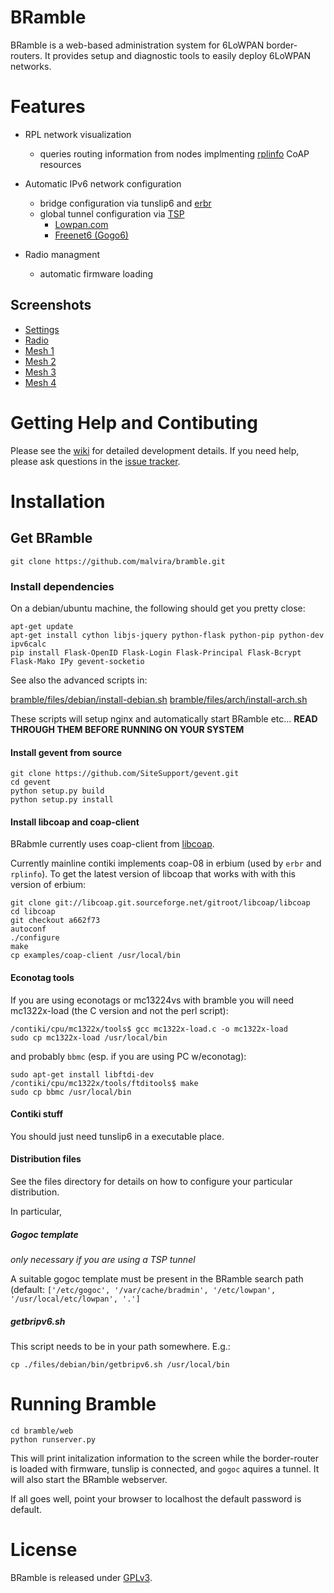 BRamble
=======

BRamble is a web-based administration system for 6LoWPAN
border-routers. It provides setup and diagnostic tools to easily
deploy 6LoWPAN networks.

Features
========

* RPL network visualization
  * queries routing information from nodes implmenting [rplinfo](https://github.com/malvira/rplinfo) CoAP resources

* Automatic IPv6 network configuration
  * bridge configuration via tunslip6 and [erbr](https://github.com/malvira/erbr)
  * global tunnel configuration via [TSP](http://tools.ietf.org/html/rfc5572)
    * [Lowpan.com](https://www.lowpan.com/)
    * [Freenet6 (Gogo6)](http://www.gogo6.com/freenet6)

* Radio managment
  * automatic firmware loading

Screenshots
------------

* [Settings](https://raw.github.com/wiki/malvira/bramble/images/settings.png)
* [Radio](https://raw.github.com/wiki/malvira/bramble/images/radio.png)
* [Mesh 1](https://raw.github.com/wiki/malvira/bramble/images/mesh1.png)
* [Mesh 2](https://raw.github.com/wiki/malvira/bramble/images/mesh2.png)
* [Mesh 3](https://raw.github.com/wiki/malvira/bramble/images/mesh3.png)
* [Mesh 4](https://raw.github.com/wiki/malvira/bramble/images/mesh4.png)


Getting Help and Contibuting
============================

Please see the [wiki](https://github.com/malvira/bramble/wiki) for
detailed development details. If you need help, please ask questions
in the [issue tracker](https://github.com/malvira/bramble/issues). 

Installation
============

Get BRamble
-----------

```
git clone https://github.com/malvira/bramble.git
```

### Install dependencies

On a debian/ubuntu machine, the following should get you pretty close:

```
apt-get update 
apt-get install cython libjs-jquery python-flask python-pip python-dev ipv6calc
pip install Flask-OpenID Flask-Login Flask-Principal Flask-Bcrypt Flask-Mako IPy gevent-socketio
```

See also the advanced scripts in:

  [bramble/files/debian/install-debian.sh](https://github.com/malvira/bramble/blob/master/files/arch/install-arch.sh)
  [bramble/files/arch/install-arch.sh](https://github.com/malvira/bramble/blob/master/files/debian/install-debian.sh)

These scripts will setup nginx and automatically start BRamble
etc... **READ THROUGH THEM BEFORE RUNNING ON YOUR SYSTEM** 

#### Install gevent from source

```
git clone https://github.com/SiteSupport/gevent.git
cd gevent
python setup.py build
python setup.py install
```

#### Install libcoap and coap-client

BRabmle currently uses coap-client from [libcoap](http://libcoap.sourceforge.net/).

Currently mainline contiki implements coap-08 in erbium (used by
`erbr` and `rplinfo`). To get the latest version of libcoap that works
with with this version of erbium:

```
git clone git://libcoap.git.sourceforge.net/gitroot/libcoap/libcoap
cd libcoap
git checkout a662f73
autoconf
./configure
make
cp examples/coap-client /usr/local/bin
```

#### Econotag tools

If you are using econotags or mc13224vs with bramble you will need
mc1322x-load (the C version and not the perl script):

```
/contiki/cpu/mc1322x/tools$ gcc mc1322x-load.c -o mc1322x-load
sudo cp mc1322x-load /usr/local/bin
```

and probably `bbmc` (esp. if you are using PC w/econotag):

```
sudo apt-get install libftdi-dev
/contiki/cpu/mc1322x/tools/ftditools$ make
sudo cp bbmc /usr/local/bin
```

#### Contiki stuff

You should just need tunslip6 in a executable place. 

#### Distribution files

See the files directory for details on how to configure your
particular distribution.

In particular,

##### Gogoc template

_only necessary if you are using a TSP tunnel_

A suitable gogoc template must be present in the BRamble search path
(default: `['/etc/gogoc', '/var/cache/bradmin',
'/etc/lowpan', '/usr/local/etc/lowpan', '.']`

##### getbripv6.sh

This script needs to be in your path somewhere. E.g.:

```
cp ./files/debian/bin/getbripv6.sh /usr/local/bin
```

Running Bramble
===============

```
cd bramble/web
python runserver.py
```

This will print initalization information to the screen while the
border-router is loaded with firmware, tunslip is connected, and
`gogoc` aquires a tunnel. It will also start the BRamble webserver.

If all goes well, point your browser to localhost the default password
is default.

License
=======

BRamble is released under [GPLv3](http://www.gnu.org/licenses/gpl-3.0.txt).
